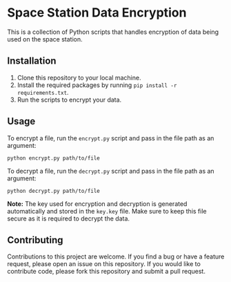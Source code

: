 # Space Station Data Encryption

This is a collection of Python scripts that handles encryption of data being used on the space station. 

## Installation

1. Clone this repository to your local machine.
2. Install the required packages by running `pip install -r requirements.txt`.
3. Run the scripts to encrypt your data.

## Usage

To encrypt a file, run the `encrypt.py` script and pass in the file path as an argument:

```
python encrypt.py path/to/file
```

To decrypt a file, run the `decrypt.py` script and pass in the file path as an argument:

```
python decrypt.py path/to/file
```

**Note:** The key used for encryption and decryption is generated automatically and stored in the `key.key` file. Make sure to keep this file secure as it is required to decrypt the data.

## Contributing

Contributions to this project are welcome. If you find a bug or have a feature request, please open an issue on this repository. If you would like to contribute code, please fork this repository and submit a pull request.